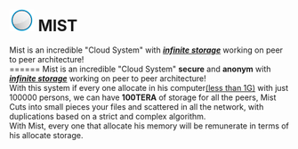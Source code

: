 <h1><img src="MIST.PNG" width="45"/> MIST</h1>
Mist is an incredible "Cloud System" with <u><b><i>infinite storage</i></b></u> working on peer to peer architecture!<br>
======
Mist is an incredible "Cloud System" <b>secure</b> and <b>anonym</b> with <u><b><i>infinite storage</i></b></u> working on peer to peer architecture!<br> With this system if every one allocate in his computer<u>(less than 1G)</u> with just 100000 persons, we can have <b>100TERA</b> of storage for all the peers, Mist Cuts into small pieces your files and scattered in all the network, with duplications based on a strict and complex algorithm.<br>
With Mist, every one that allocate his memory will be remunerate in terms of his allocate storage.<br>
